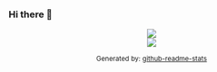 ### Hi there 👋

<!--
**KhaledHN/KhaledHN** is a ✨ _special_ ✨ repository because its `README.md` (this file) appears on your GitHub profile.

Here are some ideas to get you started:

- 🔭 I’m currently working on ...
- 🌱 I’m currently learning ...
- 👯 I’m looking to collaborate on ...
- 🤔 I’m looking for help with ...
- 💬 Ask me about ...
- 📫 How to reach me: ...
- 😄 Pronouns: ...
- ⚡ Fun fact: ...
-->


<center>
 <a href=""> <img align="center" src="https://github-readme-stats.vercel.app/api/top-langs/?username=KhaledHN&theme=react&line_height=40&hide=css"/> </a>
<center>
    <a href=""> <img align="center" src="https://github-readme-stats-sigma-five.vercel.app/api/top-langs/?username=KhaledHN&theme=react&line_height=40&hide=css"/> </a>

  <small>Generated by: <a href="https://github.com/anuraghazra/github-readme-stats" traget="blank">github-readme-stats</a></small>
